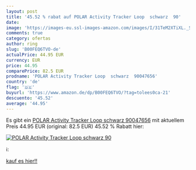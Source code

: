 ```yaml
---
layout: post
title: '45.52 % rabat auf POLAR Activity Tracker Loop  schwarz  90'
date: 
image: 'https://images-eu.ssl-images-amazon.com/images/I/31TeM2XTiXL._SL200_.jpg'
comments: true
category: ofertas
author: ring
slug: 'B00FEQ6TVO-de'
actualPrice: 44.95 EUR
currency: EUR
price: 44.95
comparePrice: 82.5 EUR
prodname: 'POLAR Activity Tracker Loop  schwarz  90047656'
country: 'de'
flag: '🇩🇪'
buyurl: 'https://www.amazon.de/dp/B00FEQ6TVO/?tag=tolees0ca-21'
descuento: '45.52'
average: '44.95'
---
```


Es gibt ein [POLAR Activity Tracker Loop  schwarz  90047656](https://www.amazon.de/dp/B00FEQ6TVO/?tag=tolees0ca-21) mit aktuellem Preis 44.95 EUR (original: 82.5 EUR) 45.52 % Rabatt hier:

[![POLAR Activity Tracker Loop  schwarz  90](https://images-eu.ssl-images-amazon.com/images/I/31TeM2XTiXL._SL200_.jpg)](https://www.amazon.de/dp/B00FEQ6TVO/?tag=tolees0ca-21)

ℹ️:


[kauf es hier!!](https://www.amazon.de/dp/B00FEQ6TVO/?tag=tolees0ca-21)
